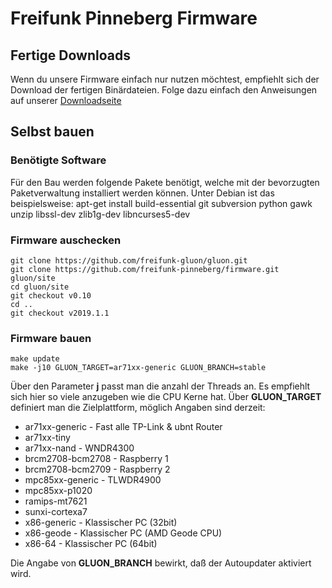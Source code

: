 # Freifunk Pinneberg Firmware

## Fertige Downloads
Wenn du unsere Firmware einfach nur nutzen möchtest, empfiehlt sich der Download der fertigen Binärdateien. Folge dazu einfach den Anweisungen auf unserer [Downloadseite](https://pinneberg.freifunk.net/download.html)

## Selbst bauen

### Benötigte Software
Für den Bau werden folgende Pakete benötigt, welche mit der bevorzugten Paketverwaltung installiert werden können.
Unter Debian ist das beispielsweise:
    apt-get install build-essential git subversion python gawk unzip libssl-dev zlib1g-dev libncurses5-dev

### Firmware auschecken
    git clone https://github.com/freifunk-gluon/gluon.git
    git clone https://github.com/freifunk-pinneberg/firmware.git gluon/site
    cd gluon/site
    git checkout v0.10
    cd ..
    git checkout v2019.1.1

### Firmware bauen
    make update
    make -j10 GLUON_TARGET=ar71xx-generic GLUON_BRANCH=stable

Über den Parameter **j** passt man die anzahl der Threads an. Es empfiehlt sich hier so viele anzugeben wie die CPU Kerne hat.
Über **GLUON_TARGET** definiert man die Zielplattform, möglich Angaben sind derzeit:

* ar71xx-generic - Fast alle TP-Link & ubnt Router
* ar71xx-tiny
* ar71xx-nand - WNDR4300
* brcm2708-bcm2708 - Raspberry 1
* brcm2708-bcm2709 - Raspberry 2
* mpc85xx-generic - TLWDR4900
* mpc85xx-p1020
* ramips-mt7621
* sunxi-cortexa7
* x86-generic - Klassischer PC (32bit)
* x86-geode - Klassischer PC (AMD Geode CPU)
* x86-64 - Klassischer PC (64bit)

Die Angabe von **GLUON_BRANCH** bewirkt, daß der Autoupdater aktiviert wird.
